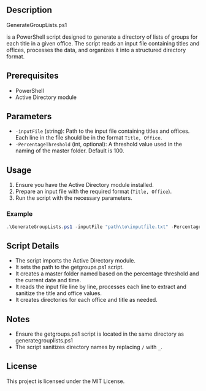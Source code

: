 ## Description


GenerateGroupLists.ps1

 is a PowerShell script designed to generate a directory of lists of groups for each title in a given office. The script reads an input file containing titles and offices, processes the data, and organizes it into a structured directory format.

## Prerequisites
- PowerShell
- Active Directory module

## Parameters
- `-inputFile` (string): Path to the input file containing titles and offices. Each line in the file should be in the format `Title, Office`.
- `-PercentageThreshold` (int, optional): A threshold value used in the naming of the master folder. Default is 100.

## Usage
1. Ensure you have the Active Directory module installed.
2. Prepare an input file with the required format (`Title, Office`).
3. Run the script with the necessary parameters.

### Example
```powershell
.\GenerateGroupLists.ps1 -inputFile "path\to\inputfile.txt" -PercentageThreshold 80
```

## Script Details
- The script imports the Active Directory module.
- It sets the path to the getgroups.ps1 script.
- It creates a master folder named based on the percentage threshold and the current date and time.
- It reads the input file line by line, processes each line to extract and sanitize the title and office values.
- It creates directories for each office and title as needed.

## Notes
- Ensure the getgroups.ps1 script is located in the same directory as generategrouplists.ps1
- The script sanitizes directory names by replacing `/` with `_`.

## License
This project is licensed under the MIT License.
